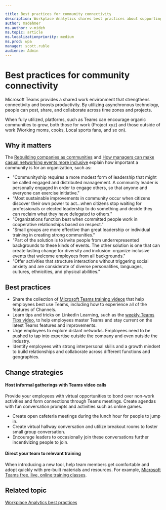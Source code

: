 ```yaml
---

title: Best practices for community connectivity
description: Workplace Analytics shares best practices about supporting community connectivity
author: madehmer
ms.author: v-mideh
ms.topic: article
ms.localizationpriority: medium 
ms.prod: wpa
manager: scott.ruble
audience: Admin
---
```


# Best practices for community connectivity

Microsoft Teams provides a shared work environment that strengthens connectivity and boosts productivity. By utilizing asynchronous technology, people can post, share, and collaborate across time zones and projects. 

When fully utilized, platforms, such as Teams can encourage organic communities to grow, both those for work (Project xyz) and those outside of work (Working moms, cooks, Local sports fans, and so on).

## Why it matters

The [Rebuilding companies as communities](https://insights.office.com/culture/rebuilding-companies-as-communities/) and [How managers can make casual networking events more inclusive](https://insights.office.com/management-strategy/how-managers-can-make-casual-networking-events-more-inclusive/) explain how important a community is for an organization, such as:

* "Communityship requires a more modest form of leadership that might be called engaged and distributed management. A community leader is personally engaged in order to engage others, so that anyone and everyone can exercise initiative."
* “Most sustainable improvements in community occur when citizens discover their own power to act...when citizens stop waiting for professionals or elected leadership to do something and decide they can reclaim what they have delegated to others."
* "Organizations function best when committed people work in cooperative relationships based on respect."
* "Small groups are more effective than great leadership or individual training in creating strong communities."
* "Part of the solution is to invite people from underrepresented backgrounds to these kinds of events. The other solution is one that can create lasting change for diversity and inclusion: organize inclusive events that welcome employees from all backgrounds."
* "Offer activities that structure interactions without triggering social anxiety and are considerate of diverse personalities, languages, cultures, ethnicities, and physical abilities."

## Best practices

* Share the collection of [Microsoft Teams training videos](https://support.microsoft.com/office/overview-of-teams-and-channels-c3d63c10-77d5-4204-a566-53ddcf723b46?wt.mc_id=otc_microsoft_teams) that help employees best use Teams, including how to experience all of the features of Channels.
* Learn tips and tricks on LinkedIn Learning, such as the [weekly Teams Tips video](https://www.linkedin.com/learning/microsoft-teams-tips-weekly/learn-tips-for-mastering-microsoft-teams?u=3322), to help employees master Teams and stay current on the latest Teams features and improvements.
* Urge employees to explore distant networks. Employees need to be pushed to tap into expertise outside the company and even outside the industry.
* Identify employees with strong interpersonal skills and a growth mindset to build relationships and collaborate across different functions and geographies.

## Change strategies

#### Host informal gatherings with Teams video calls

Provide your employees with virtual opportunities to bond over non-work activities and form connections through Teams meetings. Create agendas with fun conversation prompts and activities such as online games.

* Create open cafeteria meetings during the lunch hour for people to jump in.
* Create virtual hallway conversation and utilize breakout rooms to foster small group conversation.
* Encourage leaders to occasionally join these conversations further incentivizing people to join.

#### Direct your team to relevant training

When introducing a new tool, help team members get comfortable and adopt quickly with pre-built materials and resources. For example, [Microsoft Teams free, live, online training classes](/MicrosoftTeams/instructor-led-training-teams-landing-page).

## Related topic

[Workplace Analytics best practices](gm-best-practices.md)